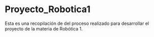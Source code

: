 # Proyecto_Robotica1
Esta es una recopilación de del proceso realizado para desarrollar el proyecto de la materia de Robótica 1.
